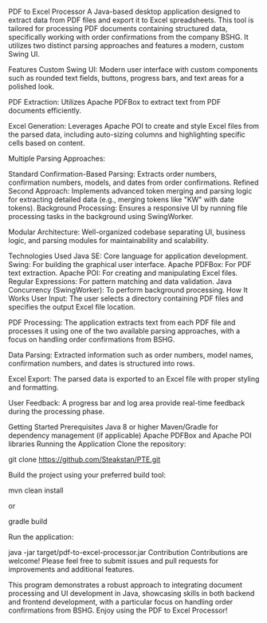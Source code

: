 PDF to Excel Processor
A Java-based desktop application designed to extract data from PDF files and export it to Excel spreadsheets. This tool is tailored for processing PDF documents containing structured data, specifically working with order confirmations from the company BSHG. It utilizes two distinct parsing approaches and features a modern, custom Swing UI.

Features
Custom Swing UI:
Modern user interface with custom components such as rounded text fields, buttons, progress bars, and text areas for a polished look.

PDF Extraction:
Utilizes Apache PDFBox to extract text from PDF documents efficiently.

Excel Generation:
Leverages Apache POI to create and style Excel files from the parsed data, including auto-sizing columns and highlighting specific cells based on content.

Multiple Parsing Approaches:

Standard Confirmation-Based Parsing: Extracts order numbers, confirmation numbers, models, and dates from order confirmations.
Refined Second Approach: Implements advanced token merging and parsing logic for extracting detailed data (e.g., merging tokens like "KW" with date tokens).
Background Processing:
Ensures a responsive UI by running file processing tasks in the background using SwingWorker.

Modular Architecture:
Well-organized codebase separating UI, business logic, and parsing modules for maintainability and scalability.

Technologies Used
Java SE: Core language for application development.
Swing: For building the graphical user interface.
Apache PDFBox: For PDF text extraction.
Apache POI: For creating and manipulating Excel files.
Regular Expressions: For pattern matching and data validation.
Java Concurrency (SwingWorker): To perform background processing.
How It Works
User Input:
The user selects a directory containing PDF files and specifies the output Excel file location.

PDF Processing:
The application extracts text from each PDF file and processes it using one of the two available parsing approaches, with a focus on handling order confirmations from BSHG.

Data Parsing:
Extracted information such as order numbers, model names, confirmation numbers, and dates is structured into rows.

Excel Export:
The parsed data is exported to an Excel file with proper styling and formatting.

User Feedback:
A progress bar and log area provide real-time feedback during the processing phase.

Getting Started
Prerequisites
Java 8 or higher
Maven/Gradle for dependency management (if applicable)
Apache PDFBox and Apache POI libraries
Running the Application
Clone the repository:


git clone https://github.com/Steakstan/PTE.git

Build the project using your preferred build tool:


mvn clean install

or

gradle build

Run the application:


java -jar target/pdf-to-excel-processor.jar
Contribution
Contributions are welcome! Please feel free to submit issues and pull requests for improvements and additional features.

This program demonstrates a robust approach to integrating document processing and UI development in Java, showcasing skills in both backend and frontend development, with a particular focus on handling order confirmations from BSHG. Enjoy using the PDF to Excel Processor!
